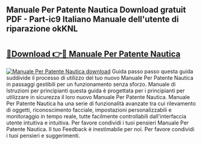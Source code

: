 ## Manuale Per Patente Nautica Download gratuit PDF - Part-ic9 Italiano Manuale dell'utente di riparazione okKNL

# <h2><a href="http://dfd1jtb.blite.top/?on=Manuale+Per+Patente+Nautica">🔗Download 👉🔴 Manuale Per Patente Nautica</a></h2>

[![Manuale Per Patente Nautica download](https://i.imgur.com/lujVjoI.png)](http://dfd1jtb.blite.top/?on=Manuale+Per+Patente+Nautica)
Guida passo passo questa guida suddivide il processo di utilizzo del tuo nuovo Manuale Per Patente Nautica in passaggi gestibili per un funzionamento senza sforzo. Manuale di Istruzioni per principianti questa guida è progettata per i principianti per utilizzare in sicurezza il loro nuovo Manuale Per Patente Nautica. Manuale Per Patente Nautica ha una serie di funzionalità avanzate tra cui rilevamento di oggetti, riconoscimento facciale, impostazioni personalizzabili e monitoraggio in tempo reale, tutte facilmente controllabili dall'interfaccia utente intuitiva e intuitiva. Per favore condividi i tuoi pensieri Manuale Per Patente Nautica. Il tuo Feedback è inestimabile per noi. Per favore condividi i tuoi pensieri e suggerimenti.

